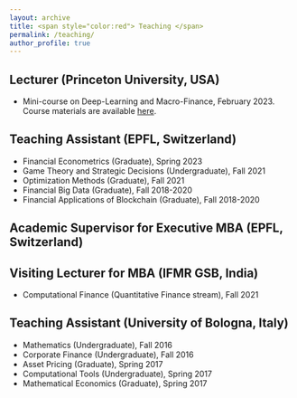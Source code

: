 ```yaml
---
layout: archive
title: <span style="color:red"> Teaching </span>
permalink: /teaching/
author_profile: true
---
```


## Lecturer (Princeton University, USA)
* Mini-course on Deep-Learning and Macro-Finance, February 2023.
    Course materials are available [here](https://bcf.princeton.edu/events/mini-lecture-deep-learning-and-macrofinance/).

## Teaching Assistant (EPFL, Switzerland)
* Financial Econometrics (Graduate), Spring 2023
* Game Theory and Strategic Decisions (Undergraduate), Fall 2021
* Optimization Methods (Graduate), Fall 2021
* Financial Big Data (Graduate), Fall 2018-2020
* Financial Applications of Blockchain (Graduate), Fall 2018-2020

## Academic Supervisor for Executive MBA (EPFL, Switzerland)

## Visiting Lecturer for MBA (IFMR GSB, India)
* Computational Finance (Quantitative Finance stream), Fall 2021

## Teaching Assistant (University of Bologna, Italy)
* Mathematics (Undergraduate), Fall 2016
* Corporate Finance (Undergraduate), Fall 2016
* Asset Pricing (Graduate), Spring 2017
* Computational Tools (Undergraduate), Spring 2017
* Mathematical Economics (Graduate), Spring 2017

